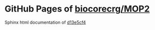 GitHub Pages of [biocorecrg/MOP2](https://github.com/biocorecrg/MOP2.git)
===
Sphinx html documentation of [d13e5cf4](https://github.com/biocorecrg/MOP2/tree/d13e5cf4a9201b10cf262208af984b80c0762eed)
